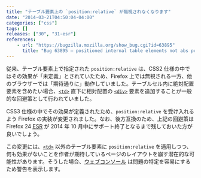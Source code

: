 ```yaml
---
title: "テーブル要素上の `position:relative` が無視されなくなります"
date: "2014-03-21T04:50:04-04:00"
categories: ["css"]
tags: []
releases: ["30", "31-esr"]
references:
    - url: "https://bugzilla.mozilla.org/show_bug.cgi?id=63895"
      title: "Bug 63895 – positioned internal table elements not abs pos containing block"
---
```

従来、テーブル要素上で指定された `position:relative` は、CSS2 仕様の中ではその効果が「未定義」とされていたため、Firefox 上では無視される一方、他のブラウザーでは「期待通りに」動作していました。テーブルセル内に絶対配置要素を含めたい場合、[`<td>`](https://developer.mozilla.org/docs/Web/HTML/Element/td) 直下に相対配置の [`<div>`](https://developer.mozilla.org/docs/Web/HTML/Element/div) 要素を追加することが一般的な回避策として行われていました。

CSS3 仕様の中でその効果が定義されたため、`position:relative` を受け入れるよう Firefox の実装が変更されました。なお、後方互換のため、上記の回避策は Firefox 24 [<abbr title="Extended Support Release">ESR</abbr>](https://www.mozilla.jp/business/downloads/) が 2014 年 10 月中にサポート終了となるまで残しておいた方が良いでしょう。

この変更には、[`<td>`](https://developer.mozilla.org/docs/Web/HTML/Element/td) 以外のテーブル要素に `position:relative` を適用しつつ、何も効果がないことを作者が期待しているページのレイアウトを崩す潜在的な可能性があります。そうした場合、[ウェブコンソール](https://developer.mozilla.org/docs/Tools/Web_Console) は問題の特定を容易にするため警告を表示します。
